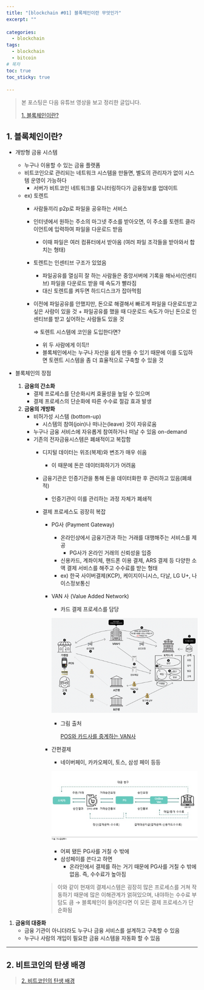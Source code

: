 ```yaml
---
title: "[blockchain #01] 블록체인이란 무엇인가"
excerpt: ""

categories: 
  - blockchain
tags: 
  - blockchain
  - bitcoin
# 목차
toc: true  
toc_sticky: true 

---
```


> 본 포스팅은 다음 유튜브 영상을 보고 정리한 글입니다.
>
> [1. 블록체인이란?](https://www.youtube.com/watch?v=xjw1SY7cMJ0&t=268s)

## 1. 블록체인이란?

- 개방형 금융 시스템
    - 누구나 이용할 수 있는 금융 플랫폼
    - 비트코인으로 관리되는 네트워크 시스템을 만들면, 별도의 관리자가 없이 시스템 운영이 가능하다
        - 서버가 비트코인 네트워크를 모니터링하다가 금융정보를 업데이트
    - ex) 토렌트
        - 사람들끼리 p2p로 파일을 공유하는 서비스
        - 인터넷에서 원하는 주소의 마그넷 주소를 받아오면, 이 주소를 토렌트 클라이언트에 입력하여 파일을 다운로드 받음
            - 이때 파일은 여러 컴퓨터에서 받아옴 (여러 파일 조각들을 받아와서 합치는 형태)
        - 토렌트는 인센티브 구조가 있었음
            - 파일공유를 열심히 잘 하는 사람들은 중앙서버에 기록을 해놔서(인센티브) 파일을 다운로드 받을 때 속도가 빨라짐
            - 대신 토렌트를 켜두면 하드디스크가 잡아먹힘
        - 이전에 파일공유를 안했지만, 돈으로 해결해서 빠르게 파일을 다운로드받고 싶은 사람이 있을 것 + 파일공유를 했을 때 다운로드 속도가 아닌 돈으로 인센티브를 받고 싶어하는 사람들도 있을 것
            
            ⇒ 토렌트 시스템에 코인을 도입한다면?
            
            - 위 두 사람에게 이득!!
            - 블록체인에서는 누구나 자산을 쉽게 만들 수 있기 때문에 이를 도입하면 토렌트 시스템을 좀 더 효율적으로 구축할 수 있을 것

- 블록체인의 장점
    1. **금융의 간소화**
        - 결제 프로세스를 단순화시켜 효율성을 높일 수 있으며
        - 결제 프로세스의 단순화에 따른 수수료 절감 효과 발생
    2. **금융의 개방화**
        - 비허가성 시스템 (bottom-up)
            - 시스템의 참여(join)나 떠나는(leave) 것이 자유로움
        - 누구나 금융 서비스에 자유롭게 참여하거나 떠날 수 있음 on-demand
        - 기존의 전자금융시스템은 폐쇄적이고 복잡함
            - 디지털 데이터는 위조(복제)와 변조가 매우 쉬움
                - 이 때문에 돈은 데이터화하기가 어려움
            - 금융기관은 인증기관을 통해 돈을 데이터화한 후 관리하고 있음(폐쇄적)
                - 인증기관이 이를 관리하는 과정 자체가 폐쇄적
            - 결제 프로세스도 굉장히 복잡
                - PG사 (Payment Gateway)
                    - 온라인상에서 금융기관과 하는 거래를 대행해주는 서비스를 제공
                        - PG사가 온라인 거래의 신뢰성을 입증
                    - 신용카드, 계좌이체, 핸드폰 이용 결제, ARS 결제 등 다양한 소액 결제 서비스를 해주고 수수료를 받는 형태
                    - ex) 한국 사이버결제(KCP), 케이지이니시스, 다날, LG U+, 나이스정보통신
                - VAN 사 (Value Added Network)
                    - 카드 결제 프로세스를 담당
                    
                    <p align='center'><img src='https://github.com/happy-jihye/happy-jihye.github.io/blob/master/_posts/images/etc/blockchain-1/Untitled.png?raw=1' width = '600' ></p>
                    
                    - 그림 출처
                        
                        [POS와 카드사를 중계하는 VAN사](https://brunch.co.kr/@hyoi0303/67)
                        
                - 간편결제
                    - 네이버페이, 카카오페이, 토스, 삼성 페이 등등
                    
                    <p align='center'><img src='https://github.com/happy-jihye/happy-jihye.github.io/blob/master/_posts/images/etc/blockchain-1/Untitled%201.png?raw=1' width = '700' ></p>
                    
                    - 어찌 됐든 PG사를 거칠 수 밖에
                    - 삼성페이를 쓴다고 하면
                        - 온라인에서 결제를 하는 거기 때문에 PG사를 거칠 수 밖에 없음. 즉, 수수료가 높아짐
                
                > 이와 같이 현재의 결제시스템은 굉장히 많은 프로세스를 거쳐 작동하기 때문에 많은 이해관계가 얽혀있으며, 내야하는 수수료 부담도 큼 → 블록체인이 들어온다면 이 모든 결제 프로세스가 단순화됨
                
                
1. **금융의 대중화**
    - 금융 기관이 아니더라도 누구나 금융 서비스를 설계하고 구축할 수 있음
    - 누구나 사람의 개입이 필요한 금융 시스템을 자동화 할 수 있음

---

## 2. 비트코인의 탄생 배경

> [2. 비트코인의 탄생 배경](https://www.youtube.com/watch?v=Ni3X34UlbF4)

